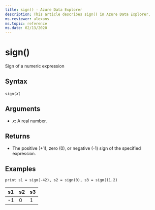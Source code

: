 ```yaml
---
title: sign() - Azure Data Explorer
description: This article describes sign() in Azure Data Explorer.
ms.reviewer: alexans
ms.topic: reference
ms.date: 02/13/2020
---
```

# sign()

Sign of a numeric expression

## Syntax

`sign(`*x*`)`

## Arguments

* *x*: A real number.

## Returns

* The positive (+1), zero (0), or negative (-1) sign of the specified expression. 

## Examples

```kusto
print s1 = sign(-42), s2 = sign(0), s3 = sign(11.2)

```

|s1|s2|s3|
|---|---|---|
|-1|0|1|
